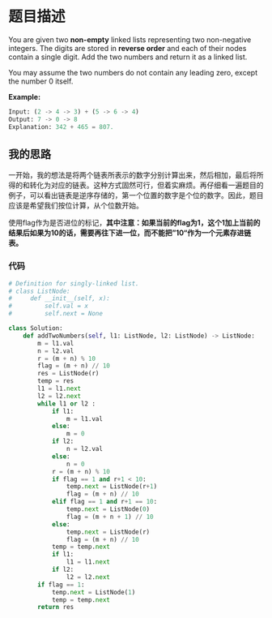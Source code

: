 # 题目描述

You are given two **non-empty** linked lists representing two non-negative integers. The digits are stored in **reverse order** and each of their nodes contain a single digit. Add the two numbers and return it as a linked list.

You may assume the two numbers do not contain any leading zero, except the number 0 itself.

**Example:**

```python
Input: (2 -> 4 -> 3) + (5 -> 6 -> 4)
Output: 7 -> 0 -> 8
Explanation: 342 + 465 = 807.
```

## 我的思路

一开始，我的想法是将两个链表所表示的数字分别计算出来，然后相加，最后将所得的和转化为对应的链表。这种方式固然可行，但着实麻烦。再仔细看一遍题目的例子，可以看出链表是逆序存储的，第一个位置的数字是个位的数字。因此，题目应该是希望我们按位计算，从个位数开始。



使用flag作为是否进位的标记，**其中注意：如果当前的flag为1，这个1加上当前的结果后如果为10的话，需要再往下进一位，而不能把”10“作为一个元素存进链表。**

### 代码

```python
# Definition for singly-linked list.
# class ListNode:
#     def __init__(self, x):
#         self.val = x
#         self.next = None

class Solution:
    def addTwoNumbers(self, l1: ListNode, l2: ListNode) -> ListNode:
        m = l1.val 
        n = l2.val
        r = (m + n) % 10 
        flag = (m + n) // 10
        res = ListNode(r)
        temp = res
        l1 = l1.next
        l2 = l2.next
        while l1 or l2 :
            if l1:
                m = l1.val 
            else:
                m = 0
            if l2:
                n = l2.val
            else:
                n = 0
            r = (m + n) % 10 
            if flag == 1 and r+1 < 10:
                temp.next = ListNode(r+1)
                flag = (m + n) // 10
            elif flag == 1 and r+1 == 10: 
                temp.next = ListNode(0)
                flag = (m + n + 1) // 10
            else:
                temp.next = ListNode(r)
                flag = (m + n) // 10
            temp = temp.next
            if l1: 
                l1 = l1.next
            if l2: 
                l2 = l2.next
        if flag == 1:
            temp.next = ListNode(1)
            temp = temp.next
        return res
```

